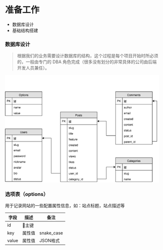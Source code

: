 # 准备工作

* 数据库设计
* 基础结构搭建

### 数据库设计
> 根据我们的业务需要设计数据库的结构，这个过程是每个项目开始时所必须的，一般由专门的 DBA 角色完成（很多没有划分的非常具体的公司由后端开发人员兼任）。

![数据库结构](https://github.com/Uncle-He/baixiu/blob/master/media/database.png)

### 选项表（options）
用于记录网站的一些配置属性信息，如：站点标题，站点描述等

| 字段 | 描述 | 备注 |
| --- | --- | --- |
| id | 🔑主键 |  |
| key | 属性值 | snake_case |
| value | 属性值 | JSON格式 |
